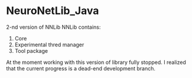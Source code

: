 # NeuroNetLib_Java
2-nd version of NNLib
NNLib contains:
1) Core
2) Experimental thred manager
3) Tool package

At the moment working with this version of library fully stopped. I realized that the current progress is a dead-end development branch.
